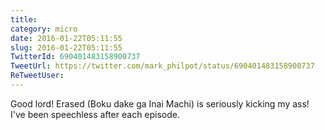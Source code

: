 ```yaml
---
title: 
category: micro
date: 2016-01-22T05:11:55
slug: 2016-01-22T05:11:55
TwitterId: 690401483158900737
TweetUrl: https://twitter.com/mark_philpot/status/690401483158900737
ReTweetUser: 
---
```


Good lord! Erased (Boku dake ga Inai Machi) is seriously kicking my ass! I've been speechless after each episode.